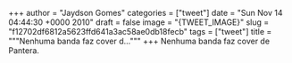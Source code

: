 
+++
author = "Jaydson Gomes"
categories = ["tweet"]
date = "Sun Nov 14 04:44:30 +0000 2010"
draft = false
image = "{TWEET_IMAGE}"
slug = "f12702df6812a5623ffd641a3ac58ae0db18fecb"
tags = ["tweet"]
title = """Nenhuma banda faz cover d..."""
+++
Nenhuma banda faz cover de Pantera.
